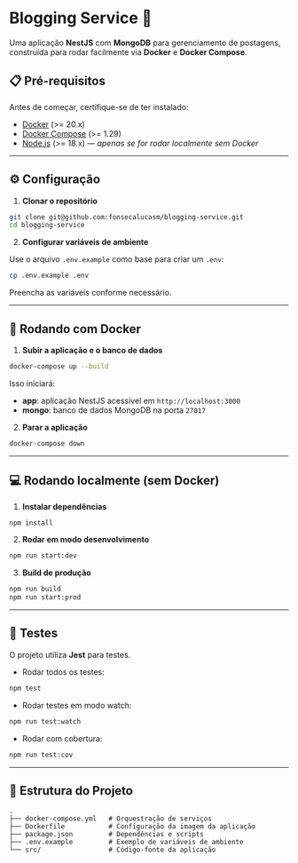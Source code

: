 # Blogging Service 📝

Uma aplicação **NestJS** com **MongoDB** para gerenciamento de postagens, construída para rodar facilmente via **Docker** e **Docker Compose**.

## 📋 Pré-requisitos

Antes de começar, certifique-se de ter instalado:

- [Docker](https://www.docker.com/get-started) (>= 20.x)
- [Docker Compose](https://docs.docker.com/compose/install/) (>= 1.29)
- [Node.js](https://nodejs.org/) (>= 18.x) — _apenas se for rodar localmente sem Docker_

---

## ⚙️ Configuração

1. **Clonar o repositório**

```bash
git clone git@github.com:fonsecalucasm/blogging-service.git
cd blogging-service
```

2. **Configurar variáveis de ambiente**

Use o arquivo `.env.example` como base para criar um `.env`:

```bash
cp .env.example .env
```

Preencha as variáveis conforme necessário.

---

## 🚀 Rodando com Docker

1. **Subir a aplicação e o banco de dados**

```bash
docker-compose up --build
```

Isso iniciará:

- **app**: aplicação NestJS acessível em `http://localhost:3000`
- **mongo**: banco de dados MongoDB na porta `27017`

2. **Parar a aplicação**

```bash
docker-compose down
```

---

## 💻 Rodando localmente (sem Docker)

1. **Instalar dependências**

```bash
npm install
```

2. **Rodar em modo desenvolvimento**

```bash
npm run start:dev
```

3. **Build de produção**

```bash
npm run build
npm run start:prod
```

---

## 🧪 Testes

O projeto utiliza **Jest** para testes.

- Rodar todos os testes:

```bash
npm test
```

- Rodar testes em modo watch:

```bash
npm run test:watch
```

- Rodar com cobertura:

```bash
npm run test:cov
```

---

## 📂 Estrutura do Projeto

```
.
├── docker-compose.yml   # Orquestração de serviços
├── Dockerfile           # Configuração da imagem da aplicação
├── package.json         # Dependências e scripts
├── .env.example         # Exemplo de variáveis de ambiente
└── src/                 # Código-fonte da aplicação
```

